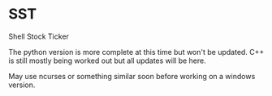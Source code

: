 SST
===

Shell Stock Ticker

The python version is more complete at this time but won't be updated.
C++ is still mostly being worked out but all updates will be here.

May use ncurses or something similar soon before working on a windows version.

